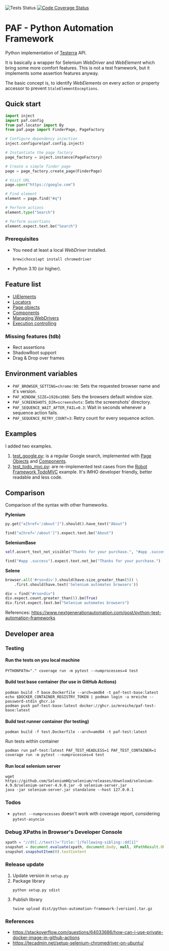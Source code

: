 ![Tests Status](https://github.com/mreiche/python-automation-framework/actions/workflows/tests.yml/badge.svg)
[![Code Coverage Status](https://codecov.io/github/mreiche/python-automation-framework/branch/main/graph/badge.svg)](https://app.codecov.io/github/mreiche/python-automation-framework)


# PAF - Python Automation Framework

Python implementation of [Testerra](https://github.com/telekom/testerra) API.

It is basically a wrapper for Selenium *WebDriver* and *WebElement* which bring some more comfort features.
This is not a test framework, but it implements some assertion features anyway.

The basic concept is, to identify *WebElements* on every action or property accessor to prevent `StaleElementExceptions`.

## Quick start

```python
import inject
import paf.config
from paf.locator import By
from paf.page import FinderPage, PageFactory

# Configure dependency injection
inject.configure(paf.config.inject)

# Instantiate the page factory
page_factory = inject.instance(PageFactory)

# Create a simple finder page
page = page_factory.create_page(FinderPage)

# Visit URL
page.open("https://google.com")

# Find element
element = page.find("#q")

# Perform actions
element.type("Search")

# Perform assertions
element.expect.text.be("Search")
```

### Prerequisites

- You need at least a local *WebDriver* installed.
   ```shell
   brew|choco|apt install chromedriver
   ```

- Python 3.10 (or higher).

## Feature list

- [UiElements](doc/uielement.md)
- [Locators](doc/locators.md)
- [Page objects](doc/pages.md)
- [Components](doc/components.md)
- [Managing WebDrivers](doc/webdriver.md)
- [Execution controlling](doc/control.md)

### Missing features (tdb)

- Rect assertions
- ShadowRoot support
- Drag & Drop over frames

## Environment variables

* `PAF_BROWSER_SETTING=chrome:90`: Sets the requested browser name and it's version.
* `PAF_WINDOW_SIZE=1920x1080`: Sets the browsers default window size.
* `PAF_SCREENSHOTS_DIR=screenshots`: Sets the screenshots' directory.
* `PAF_SEQUENCE_WAIT_AFTER_FAIL=0.3`: Wait in seconds whenever a sequence action fails. 
* `PAF_SEQUENCE_RETRY_COUNT=3`: Retry count for every sequence action.

## Examples

I added two examples.

1. [test_google.py](examples/test_google.py): is a regular Google search, implemented with [Page Objects](doc/pages.md) and [Components](doc/components.md). 
2. [test_todo_mvc.py](examples/test_todo_mvc.py): are re-implemented test cases from the [Robot Framework TodoMVC](https://docs.robotframework.org/docs/examples/todo) example. It's IMHO developer friendly, better readable and less code. 


## Comparison

Comparison of the syntax with other frameworks.

**Pylenium**
```python
py.get("a[href='/about']").should().have_text("About")
```
```python
find("a[href='/about']").expect.text.be("About")
```
**SeleniumBase**
```python
self.assert_text_not_visible("Thanks for your purchase.", "#app .success")
```
```python
find("#app .success").expect.text.not_be("Thanks for your purchase.")
```
**Selene**
```python
browser.all('#rso>div').should(have.size_greater_than(5)) \
    .first.should(have.text('Selenium automates browsers'))
```
```python
div = find("#rso>div")
div.expect.count.greater_than(5).be(True)
div.first.expect.text.be("Selenium automates browsers")
```

References: https://www.nextgenerationautomation.com/post/python-test-automation-frameworks

## Developer area

### Testing
#### Run the tests on you local machine
```shell
PYTHONPATH="." coverage run -m pytest --numprocesses=4 test
```

#### Build test base container (for use in GitHub Actions)
```shell
podman build -f base.Dockerfile --arch=amd64 -t paf-test-base:latest
echo $DOCKER_CONTAINER_REGISTRY_TOKEN | podman login -u mreiche --password-stdin ghcr.io
podman push paf-test-base:latest docker://ghcr.io/mreiche/paf-test-base:latest
```

#### Build test runner container (for testing)
```shell
podman build -f test.Dockerfile --arch=amd64 -t paf-test:latest
```
Run tests within container
```shell
podman run paf-test:latest PAF_TEST_HEADLESS=1 PAF_TEST_CONTAINER=1 coverage run -m pytest --numprocesses=4 test
```

#### Run local selenium server
```shell
wget https://github.com/SeleniumHQ/selenium/releases/download/selenium-4.9.0/selenium-server-4.9.0.jar -O selenium-server.jar
java -jar selenium-server.jar standalone --host 127.0.0.1
```

### Todos
- `pytest --numprocesses` doesn't work with coverage report, considering `pytest-asyncio`

### Debug XPaths in Browser's Developer Console

```javascript
xpath = "//dt[.//text()='Title:']/following-sibling::dd[1]"
snapshot = document.evaluate(xpath, document.body, null, XPathResult.ORDERED_NODE_SNAPSHOT_TYPE)
snapshot.snapshotItem(0).textContent
```

### Release update
1. Update version in `setup.py`
2. Package library
    ```shell
    python setup.py sdist
    ```
3. Publish library
    ```shell
    twine upload dist/python-automation-framework-[version].tar.gz
    ```

### References
- https://stackoverflow.com/questions/64033686/how-can-i-use-private-docker-image-in-github-actions
- https://tecadmin.net/setup-selenium-chromedriver-on-ubuntu/
